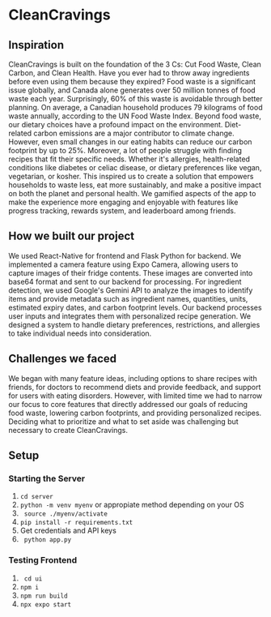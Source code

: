 # CleanCravings

## Inspiration

CleanCravings is built on the foundation of the 3 Cs: Cut Food Waste, Clean Carbon, and Clean Health. Have you ever had to throw away ingredients before even using them because they expired? Food waste is a significant issue globally, and Canada alone generates over 50 million tonnes of food waste each year. Surprisingly, 60% of this waste is avoidable through better planning. On average, a Canadian household produces 79 kilograms of food waste annually, according to the UN Food Waste Index. Beyond food waste, our dietary choices have a profound impact on the environment. Diet-related carbon emissions are a major contributor to climate change. However, even small changes in our eating habits can reduce our carbon footprint by up to 25%. Moreover, a lot of people struggle with finding recipes that fit their specific needs. Whether it's allergies, health-related conditions like diabetes or celiac disease, or dietary preferences like vegan, vegetarian, or kosher. This inspired us to create a solution that empowers households to waste less, eat more sustainably, and make a positive impact on both the planet and personal health. We gamified aspects of the app to make the experience more engaging and enjoyable with features like progress tracking, rewards system, and leaderboard among friends.

## How we built our project

We used React-Native for frontend and Flask Python for backend. We implemented a camera feature using Expo Camera, allowing users to capture images of their fridge contents. These images are converted into base64 format and sent to our backend for processing. For ingredient detection, we used Google's Gemini API to analyze the images to identify items and provide metadata such as ingredient names, quantities, units, estimated expiry dates, and carbon footprint levels. Our backend processes user inputs and integrates them with personalized recipe generation. We designed a system to handle dietary preferences, restrictions, and allergies to take individual needs into consideration.

## Challenges we faced

We began with many feature ideas, including options to share recipes with friends, for doctors to recommend diets and provide feedback, and support for users with eating disorders. However, with limited time we had to narrow our focus to core features that directly addressed our goals of reducing food waste, lowering carbon footprints, and providing personalized recipes. Deciding what to prioritize and what to set aside was challenging but necessary to create CleanCravings.

## Setup

### Starting the Server

1. `cd server`
2. `python -m venv myenv` or appropiate method depending on your OS
3. ` source ./myenv/activate`
4. `pip install -r requirements.txt`
5. Get credentials and API keys
6. ` python app.py`

### Testing Frontend

1. ` cd ui`
2. `npm i`
3. `npm run build`
4. `npx expo start`
